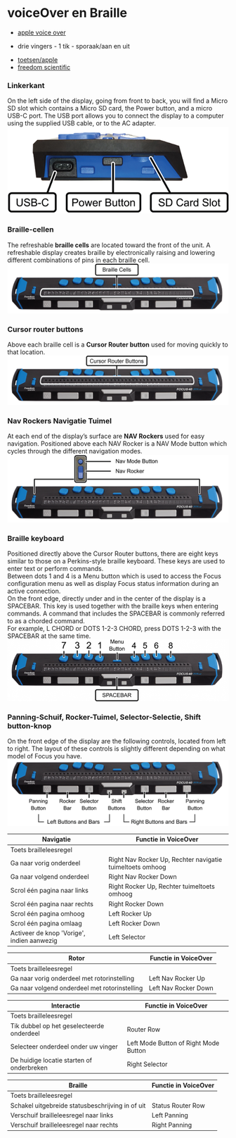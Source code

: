 # voiceOver en Braille
* [apple voice over](https://support.apple.com/en-gb/guide/iphone/iph3e2e2281/ios)


- drie vingers - 1 tik - sporaak/aan en uit

<!--
![focus 40](pictures/focus40.jpg)
-->

* [toetsen/apple](https://support.apple.com/nl-nl/103722)
* [freedom scientific](https://www.freedomscientific.com/training/braille/focus/focus-user-guide/)

### Linkerkant
On the left side of the display, going from front to back, you will find a Micro SD slot which contains a Micro SD card, the Power button, and a micro USB-C port. The USB port allows you to connect the display to a computer using the supplied USB cable, or to the AC adapter.
![](pictures/focus-blue-connectors.png)

### Braille-cellen
The refreshable **braille cells** are located toward the front of the unit. A refreshable display creates braille by electronically raising and lowering different combinations of pins in each braille cell.
![](pictures/focus-blue-braille-cells.png)

### Cursor router buttons
Above each braille cell is a **Cursor Router button** used for moving quickly to that location.
![](pictures/focus-blue-cursor-router-buttons.png)

### Nav Rockers Navigatie Tuimel
At each end of the display’s surface are **NAV Rockers** used for easy navigation. Positioned above each NAV Rocker is a NAV Mode button which cycles through the different navigation modes.
![](pictures/focus-blue-navigation-controls.png)

### Braille keyboard
Positioned directly above the Cursor Router buttons, there are eight keys similar to those on a Perkins-style braille keyboard. These keys are used to enter text or perform commands.  
Between dots 1 and 4 is a Menu button which is used to access the Focus configuration menu as well as display Focus status information during an active connection.   
On the front edge, directly under and in the center of the display is a SPACEBAR. This key is used together with the braille keys when entering commands. A command that includes the SPACEBAR is commonly referred to as a chorded command.   
For example, L CHORD or DOTS 1-2-3 CHORD, press DOTS 1-2-3 with the SPACEBAR at the same time.
![](pictures/focus-blue-perkins-keyboard-768x213.png)

### Panning-Schuif, Rocker-Tuimel, Selector-Selectie, Shift button-knop
On the front edge of the display are the following controls, located from left to right. The layout of these controls is slightly different depending on what model of Focus you have.
![](pictures/focus-40-blue-buttons-rockers.png)


|**Navigatie**|**Functie in VoiceOver**|
|---|---|
|Toets brailleleesregel| |
|Ga naar vorig onderdeel|Right Nav Rocker Up, Rechter navigatie tuimeltoets omhoog|
|Ga naar volgend onderdeel|Right Nav Rocker Down|
|Scrol één pagina naar links|Right Rocker Up, Rechter tuimeltoets omhoog|
|Scrol één pagina naar rechts|Right Rocker Down|
|Scrol één pagina omhoog|Left Rocker Up|
|Scrol één pagina omlaag|Left Rocker Down|
|Activeer de knop 'Vorige', indien aanwezig|Left Selector|
  
    
|**Rotor**|**Functie in VoiceOver**|
|---|---|
|Toets brailleleesregel| |
|Ga naar vorig onderdeel met rotorinstelling|Left Nav Rocker Up|
|Ga naar volgend onderdeel met rotorinstelling|Left Nav Rocker Down|
  
    
|**Interactie**|**Functie in VoiceOver**|
|---|---|
|Toets brailleleesregel| |
|Tik dubbel op het geselecteerde onderdeel|Router Row|
|Selecteer onderdeel onder uw vinger|Left Mode Button of Right Mode Button|
|De huidige locatie starten of onderbreken|Right Selector|
  
   

|**Braille**|**Functie in VoiceOver**|
|---|---|
|Toets brailleleesregel| |
|Schakel uitgebreide statusbeschrijving in of uit|Status Router Row|
|Verschuif brailleleesregel naar links|Left Panning|
|Verschuif brailleleesregel naar rechts|Right Panning|



